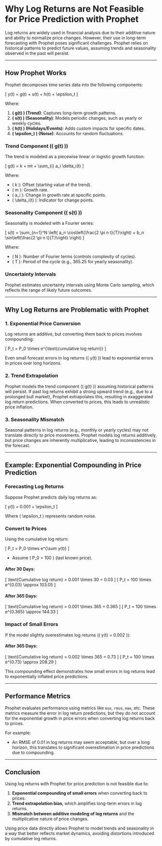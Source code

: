 # Why Log Returns are Not Feasible for Price Prediction with Prophet

Log returns are widely used in financial analysis due to their additive nature and ability to normalize price changes. However, their use in long-term forecasting with Prophet poses significant challenges. Prophet relies on historical patterns to predict future values, assuming trends and seasonality observed in the past will persist.

---

## How Prophet Works

Prophet decomposes time series data into the following components:

\[
y(t) = g(t) + s(t) + h(t) + \epsilon_t
\]

Where:
1. **\( g(t) \) (Trend)**: Captures long-term growth patterns.
2. **\( s(t) \) (Seasonality)**: Models periodic changes, such as yearly or weekly cycles.
3. **\( h(t) \) (Holidays/Events)**: Adds custom impacts for specific dates.
4. **\( \epsilon_t \) (Noise)**: Accounts for random fluctuations.

### Trend Component (\( g(t) \))

The trend is modeled as a piecewise linear or logistic growth function:

\[
g(t) = k + mt + \sum_{i} a_i \delta_i(t)
\]

Where:
- \( k \): Offset (starting value of the trend).
- \( m \): Growth rate.
- \( a_i \): Change in growth rate at specific points.
- \( \delta_i(t) \): Indicator for change points.

### Seasonality Component (\( s(t) \))

Seasonality is modeled with a Fourier series:

\[
s(t) = \sum_{n=1}^N \left( a_n \cos\left(\frac{2 \pi n t}{T}\right) + b_n \sin\left(\frac{2 \pi n t}{T}\right) \right)
\]

Where:
- \( N \): Number of Fourier terms (controls complexity of cycles).
- \( T \): Period of the cycle (e.g., 365.25 for yearly seasonality).

### Uncertainty Intervals

Prophet estimates uncertainty intervals using Monte Carlo sampling, which reflects the range of likely future outcomes.

---

## Why Log Returns are Problematic with Prophet

### 1. Exponential Price Conversion

Log returns are additive, but converting them back to prices involves compounding:

\[
P_t = P_0 \times e^{\text{cumulative log return}}
\]

Even small forecast errors in log returns (\( y(t) \)) lead to exponential errors in prices over long horizons.

### 2. Trend Extrapolation

Prophet models the trend component (\( g(t) \)) assuming historical patterns will persist. If past log returns exhibit a strong upward trend (e.g., due to a prolonged bull market), Prophet extrapolates this, resulting in exaggerated log return predictions. When converted to prices, this leads to unrealistic price inflation.

### 3. Seasonality Mismatch

Seasonal patterns in log returns (e.g., monthly or yearly cycles) may not translate directly to price movements. Prophet models log returns additively, but price changes are inherently multiplicative, leading to inconsistencies in the forecast.

---

## Example: Exponential Compounding in Price Prediction

### Forecasting Log Returns

Suppose Prophet predicts daily log returns as:

\[
y(t) = 0.001 + \epsilon_t
\]

Where \( \epsilon_t \) represents random noise.

### Convert to Prices

Using the cumulative log return:

\[
P_t = P_0 \times e^{\sum y(t)}
\]

- Assume \( P_0 = 100 \) (last known price).

#### After 30 Days:

\[
\text{Cumulative log return} = 0.001 \times 30 = 0.03
\]
\[
P_t = 100 \times e^{0.03} \approx 103.05
\]

#### After 365 Days:

\[
\text{Cumulative log return} = 0.001 \times 365 = 0.365
\]
\[
P_t = 100 \times e^{0.365} \approx 144.33
\]

### Impact of Small Errors

If the model slightly overestimates log returns (\( y(t) = 0.002 \)):

#### After 365 Days:

\[
\text{Cumulative log return} = 0.002 \times 365 = 0.73
\]
\[
P_t = 100 \times e^{0.73} \approx 208.29
\]

This compounding effect demonstrates how small errors in log returns lead to exponentially inflated price predictions.

---

## Performance Metrics

Prophet evaluates performance using metrics like `mse`, `rmse`, `mae`, etc. These metrics measure the error in log return predictions, but they do not account for the exponential growth in price errors when converting log returns back to prices.

For example:
- An RMSE of 0.01 in log returns may seem acceptable, but over a long horizon, this translates to significant overestimation in price predictions due to compounding.

---

## Conclusion

Using log returns with Prophet for price prediction is not feasible due to:
1. **Exponential compounding of small errors** when converting back to prices.
2. **Trend extrapolation bias**, which amplifies long-term errors in log returns.
3. **Mismatch between additive modeling of log returns** and the multiplicative nature of price changes.

Using price data directly allows Prophet to model trends and seasonality in a way that better reflects market dynamics, avoiding distortions introduced by cumulative log returns.
